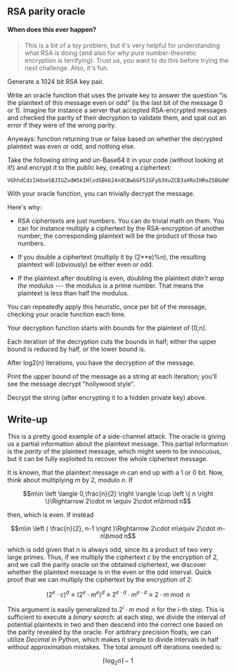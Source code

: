 ## RSA parity oracle

#### When does this ever happen?

> This is a bit of a toy problem, but it's very helpful for understanding what RSA is doing (and also for why pure number-theoretic encryption is terrifying). Trust us, you want to do this before trying the next challenge. Also, it's fun.

Generate a 1024 bit RSA key pair.

Write an oracle function that uses the private key to answer the question "is the plaintext of this message even or odd" (is the last bit of the message 0 or 1). Imagine for instance a server that accepted RSA-encrypted messages and checked the parity of their decryption to validate them, and spat out an error if they were of the wrong parity.

Anyways: function returning true or false based on whether the decrypted plaintext was even or odd, and nothing else.

Take the following string and un-Base64 it in your code (without looking at it!) and encrypt it to the public key, creating a ciphertext:

```
VGhhdCdzIHdoeSBJIGZvdW5kIHlvdSBkb24ndCBwbGF5IGFyb3VuZCB3aXRoIHRoZSBGdW5reSBDb2xkIE1lZGluYQ==
```

With your oracle function, you can trivially decrypt the message.

Here's why:

- RSA ciphertexts are just numbers. You can do trivial math on them. You can for instance multiply a ciphertext by the RSA-encryption of another number; the corresponding plaintext will be the product of those two numbers.

- If you double a ciphertext (multiply it by (2**e)%n), the resulting plaintext will (obviously) be either even or odd.

- If the plaintext after doubling is even, doubling the plaintext *didn't wrap the modulus* --- the modulus is a prime number. That means the plaintext is less than half the modulus.

You can repeatedly apply this heuristic, once per bit of the message, checking your oracle function each time.

Your decryption function starts with bounds for the plaintext of [0,n].

Each iteration of the decryption cuts the bounds in half; either the upper bound is reduced by half, or the lower bound is.

After log2(n) iterations, you have the decryption of the message.

Print the upper bound of the message as a string at each iteration; you'll see the message decrypt "hollywood style".

Decrypt the string (after encrypting it to a hidden private key) above.

## Write-up

This is a pretty good example of a side-channel attack. The oracle is giving us a partial information about the plaintext message. This partial information is the *parity* of the plaintext message, which might seem to be innocuous, but it can be fully exploited to recover the whole ciphertext message.

It is known, that the plaintext message $m$ can end up with a $1$ or $0$ bit. Now, think about multiplying $m$ by 2, modulo $n$. If

```math
m\in \left \langle 0,\frac{n}{2} \right \rangle \cup \left \{ n \right \}\Rightarrow 2\cdot m \equiv 2\cdot m\bmod n
```

then, which is even. If instead

```math
m\in \left ( \frac{n}{2}, n-1 \right )\Rightarrow 2\cdot m\equiv 2\cdot m-n\bmod n
```

which is odd given that $n$ is always odd, since its a product of two very large primes. Thus, if we multiply the ciphertext $c$ by the encryption of $2$, and we call the parity oracle on the obtained ciphertext, we discover whether the plaintext message is in the even or the odd interval. Quick proof that we can multiply the ciphertext by the encryption of $2$:

```math
(2^{e}\cdot c)^{d}\equiv (2^{e}\cdot m^{e})^{d}\equiv 2^{e\cdot d}\cdot m^{e\cdot d}\equiv 2\cdot m\bmod n
```

This argument is easily generalized to $2^{i}\cdot m\bmod n$ for the i-th step. This is sufficient to execute a *binary search*: at each step, we divide the interval of potential plaintexts in two and then descend into the correct one based on the parity revealed by the oracle. For arbitrary precision floats, we can utilize *Decimal* in Python, which makes it simple to divide intervals in half without approximation mistakes. The total amount off iterations needed is:

```math
\left \lceil \log_{2}{n} \right \rceil - 1
```
